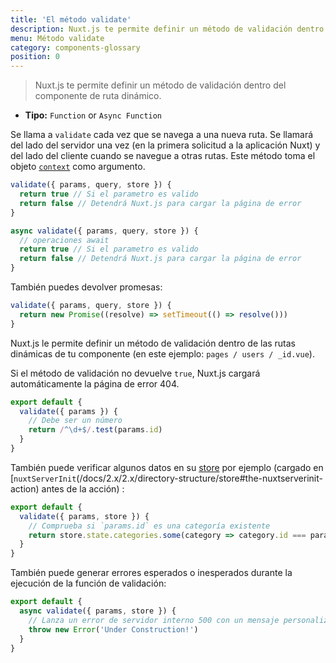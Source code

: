 ```yaml
---
title: 'El método validate'
description: Nuxt.js te permite definir un método de validación dentro del componente de ruta dinámico.
menu: Método validate
category: components-glossary
position: 0
---
```


> Nuxt.js te permite definir un método de validación dentro del componente de ruta dinámico.

- **Tipo:** `Function` or `Async Function`

Se llama a `validate` cada vez que se navega a una nueva ruta. Se llamará del lado del servidor una vez (en la primera solicitud a la aplicación Nuxt) y del lado del cliente cuando se navegue a otras rutas. Este método toma el objeto [`context`](/docs/2.x/internals-glossary/context) como argumento.

```js
validate({ params, query, store }) {
  return true // Si el parametro es valido
  return false // Detendrá Nuxt.js para cargar la página de error
}
```

```js
async validate({ params, query, store }) {
  // operaciones await
  return true // Si el parametro es valido
  return false // Detendrá Nuxt.js para cargar la página de error
}
```

También puedes devolver promesas:

```js
validate({ params, query, store }) {
  return new Promise((resolve) => setTimeout(() => resolve()))
}
```

Nuxt.js le permite definir un método de validación dentro de las rutas dinámicas de tu componente (en este ejemplo: `pages / users / _id.vue`).

Si el método de validación no devuelve `true`, Nuxt.js cargará automáticamente la página de error 404.

```js
export default {
  validate({ params }) {
    // Debe ser un número
    return /^\d+$/.test(params.id)
  }
}
```

También puede verificar algunos datos en su [store](/docs/2.x/x/directory-structure/store) por ejemplo (cargado en [`nuxtServerInit`(/docs/2.x/2.x/directory-structure/store#the-nuxtserverinit-action) antes de la acción) :

```js
export default {
  validate({ params, store }) {
    // Comprueba si `params.id` es una categoría existente
    return store.state.categories.some(category => category.id === params.id)
  }
}
```

También puede generar errores esperados o inesperados durante la ejecución de la función de validación:

```js
export default {
  async validate({ params, store }) {
    // Lanza un error de servidor interno 500 con un mensaje personalizado
    throw new Error('Under Construction!')
  }
}
```
